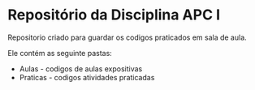 # Repositório da Disciplina APC I

Repositorio criado para guardar os codigos praticados em sala de aula.

Ele contém as seguinte pastas: 
* Aulas  - codigos de aulas expositivas 
* Praticas - codigos atividades praticadas
